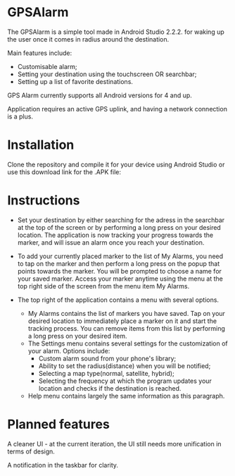 # GPSAlarm

The GPSAlarm is a simple tool made in Android Studio 2.2.2. for waking up the user once it comes in radius around the destination. 

Main features include:
* Customisable alarm;
* Setting your destination using the touchscreen OR searchbar;
* Setting up a list of favorite destinations.

GPS Alarm currently supports all Android versions for 4 and up.

Application requires an active GPS uplink, and having a network connection is a plus.

# Installation

Clone the repository and compile it for your device using Android Studio or use this download link for the .APK file:

# Instructions

* Set your destination by either searching for the adress in the searchbar at the top of the screen or by performing a long press on your desired location. The application is now tracking your progress towards the marker, and will issue an alarm once you reach your destination.

* To add your currently placed marker to the list of My Alarms, you need to tap on the marker and then perform a long press on the popup that points towards the marker. You will be prompted to choose a name for your saved marker. Access your marker anytime using the menu at the top right side of the screen from the menu item My Alarms.

* The top right of the application contains a menu with several options. 
  * My Alarms contains the list of markers you have saved. Tap on your desired location to immediately place a marker on it and start the tracking process. You can remove items from this list by performing a long press on your desired item.
  * The Settings menu contains several settings for the customization of your alarm. Options include:
    * Custom alarm sound from your phone's library;
    * Ability to set the radius(distance) when you will be notified;
    * Selecting a map type(normal, satellite, hybrid);
    * Selecting the frequency at which the program updates your location and checks if the destination is reached.
  * Help menu contains largely the same information as this paragraph.
  
# Planned features

A cleaner UI - at the current iteration, the UI still needs more unification in terms of design.

A notification in the taskbar for clarity.


